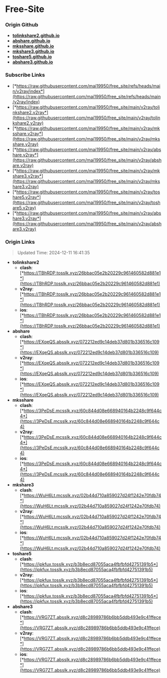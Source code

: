 # Free-Site

### Origin Github

- [**tolinkshare2.github.io**](https://github.com/tolinkshare2/tolinkshare2.github.io)
- [**abshare.github.io**](https://github.com/abshare/abshare.github.io)
- [**mksshare.github.io**](https://github.com/mksshare/mksshare.github.io)
- [**mkshare3.github.io**](https://github.com/mkshare3/mkshare3.github.io)
- [**toshare5.github.io**](https://github.com/toshare5/toshare5.github.io)
- [**abshare3.github.io**](https://github.com/abshare3/abshare3.github.io)

### Subscribe Links

- [*https://raw.githubusercontent.com/mai19950/free_site/refs/heads/main/v2ray/index*](https://raw.githubusercontent.com/mai19950/free_site/refs/heads/main/v2ray/index)
- [*https://raw.githubusercontent.com/mai19950/free_site/main/v2ray/tolinkshare2.v2ray*](https://raw.githubusercontent.com/mai19950/free_site/main/v2ray/tolinkshare2.v2ray)
- [*https://raw.githubusercontent.com/mai19950/free_site/main/v2ray/mksshare.v2ray*](https://raw.githubusercontent.com/mai19950/free_site/main/v2ray/mksshare.v2ray)
- [*https://raw.githubusercontent.com/mai19950/free_site/main/v2ray/abshare.v2ray*](https://raw.githubusercontent.com/mai19950/free_site/main/v2ray/abshare.v2ray)
- [*https://raw.githubusercontent.com/mai19950/free_site/main/v2ray/mkshare3.v2ray*](https://raw.githubusercontent.com/mai19950/free_site/main/v2ray/mkshare3.v2ray)
- [*https://raw.githubusercontent.com/mai19950/free_site/main/v2ray/toshare5.v2ray*](https://raw.githubusercontent.com/mai19950/free_site/main/v2ray/toshare5.v2ray)
- [*https://raw.githubusercontent.com/mai19950/free_site/main/v2ray/abshare3.v2ray*](https://raw.githubusercontent.com/mai19950/free_site/main/v2ray/abshare3.v2ray)

### Origin Links

> Updated Time: 2024-12-11 16:41:35

- **tolinkshare2**
  - **clash**: [*https://TBhRDP.tosslk.xyz/26bbac05e2b20229c961460582d881e1*](https://TBhRDP.tosslk.xyz/26bbac05e2b20229c961460582d881e1)
  - **v2ray**: [*https://TBhRDP.tosslk.xyz/26bbac05e2b20229c961460582d881e1*](https://TBhRDP.tosslk.xyz/26bbac05e2b20229c961460582d881e1)
  - **ios**: [*https://TBhRDP.tosslk.xyz/26bbac05e2b20229c961460582d881e1*](https://TBhRDP.tosslk.xyz/26bbac05e2b20229c961460582d881e1)
- **abshare**
  - **clash**: [*https://EXqeQS.absslk.xyz/072212ed9c14deb37d801b336516c109*](https://EXqeQS.absslk.xyz/072212ed9c14deb37d801b336516c109)
  - **v2ray**: [*https://EXqeQS.absslk.xyz/072212ed9c14deb37d801b336516c109*](https://EXqeQS.absslk.xyz/072212ed9c14deb37d801b336516c109)
  - **ios**: [*https://EXqeQS.absslk.xyz/072212ed9c14deb37d801b336516c109*](https://EXqeQS.absslk.xyz/072212ed9c14deb37d801b336516c109)
- **mksshare**
  - **clash**: [*https://3PeDsE.mcsslk.xyz/60c844d08e668940164b2248c9f644c4*](https://3PeDsE.mcsslk.xyz/60c844d08e668940164b2248c9f644c4)
  - **v2ray**: [*https://3PeDsE.mcsslk.xyz/60c844d08e668940164b2248c9f644c4*](https://3PeDsE.mcsslk.xyz/60c844d08e668940164b2248c9f644c4)
  - **ios**: [*https://3PeDsE.mcsslk.xyz/60c844d08e668940164b2248c9f644c4*](https://3PeDsE.mcsslk.xyz/60c844d08e668940164b2248c9f644c4)
- **mkshare3**
  - **clash**: [*https://WuH6Lt.mcsslk.xyz/02b44d710a859027d24f1242e70fdb74*](https://WuH6Lt.mcsslk.xyz/02b44d710a859027d24f1242e70fdb74)
  - **v2ray**: [*https://WuH6Lt.mcsslk.xyz/02b44d710a859027d24f1242e70fdb74*](https://WuH6Lt.mcsslk.xyz/02b44d710a859027d24f1242e70fdb74)
  - **ios**: [*https://WuH6Lt.mcsslk.xyz/02b44d710a859027d24f1242e70fdb74*](https://WuH6Lt.mcsslk.xyz/02b44d710a859027d24f1242e70fdb74)
- **toshare5**
  - **clash**: [*https://ipkfux.tosslk.xyz/b3b8ecd87055aca4fbfbfd42751391b5*](https://ipkfux.tosslk.xyz/b3b8ecd87055aca4fbfbfd42751391b5)
  - **v2ray**: [*https://ipkfux.tosslk.xyz/b3b8ecd87055aca4fbfbfd42751391b5*](https://ipkfux.tosslk.xyz/b3b8ecd87055aca4fbfbfd42751391b5)
  - **ios**: [*https://ipkfux.tosslk.xyz/b3b8ecd87055aca4fbfbfd42751391b5*](https://ipkfux.tosslk.xyz/b3b8ecd87055aca4fbfbfd42751391b5)
- **abshare3**
  - **clash**: [*https://VRG7ZT.absslk.xyz/d8c28989786b6bb5ddb493e9c41ffece*](https://VRG7ZT.absslk.xyz/d8c28989786b6bb5ddb493e9c41ffece)
  - **v2ray**: [*https://VRG7ZT.absslk.xyz/d8c28989786b6bb5ddb493e9c41ffece*](https://VRG7ZT.absslk.xyz/d8c28989786b6bb5ddb493e9c41ffece)
  - **ios**: [*https://VRG7ZT.absslk.xyz/d8c28989786b6bb5ddb493e9c41ffece*](https://VRG7ZT.absslk.xyz/d8c28989786b6bb5ddb493e9c41ffece)
